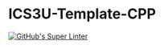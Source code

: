 # ICS3U-Template-CPP

[![GitHub's Super Linter](https://github.com/Miguel-Santacruz/ICS3U-Unit3-06-CPP/workflows/GitHub's%20Super%20Linter/badge.svg)](https://github.com/Miguel-Santacruz/ICS3U-Unit3-06-CPP/actions)

